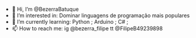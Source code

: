 - 👋 Hi, I’m @BezerraBatuque
- 👀 I’m interested in: Dominar linguagens de programação mais populares
- 🌱 I’m currently learning: Python ; Arduino ; C# ; 
- 📫 How to reach me: ig @bezerra_filipe tt @FilipeB49239898
